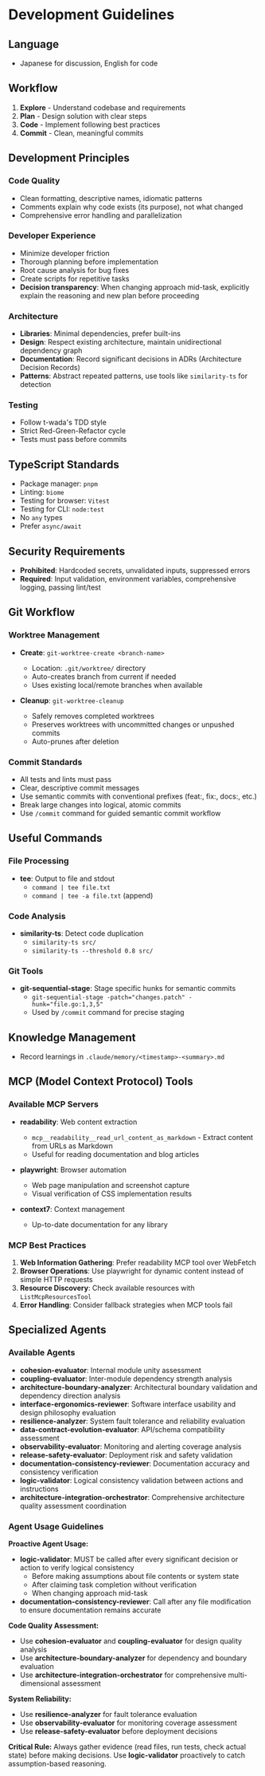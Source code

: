 # Development Guidelines

## Language
- Japanese for discussion, English for code

## Workflow
1. **Explore** - Understand codebase and requirements
2. **Plan** - Design solution with clear steps
3. **Code** - Implement following best practices
4. **Commit** - Clean, meaningful commits

## Development Principles

### Code Quality
- Clean formatting, descriptive names, idiomatic patterns
- Comments explain why code exists (its purpose), not what changed
- Comprehensive error handling and parallelization

### Developer Experience
- Minimize developer friction
- Thorough planning before implementation
- Root cause analysis for bug fixes
- Create scripts for repetitive tasks
- **Decision transparency**: When changing approach mid-task, explicitly explain the reasoning and new plan before proceeding

### Architecture
- **Libraries**: Minimal dependencies, prefer built-ins
- **Design**: Respect existing architecture, maintain unidirectional dependency graph
- **Documentation**: Record significant decisions in ADRs (Architecture Decision Records)
- **Patterns**: Abstract repeated patterns, use tools like `similarity-ts` for detection

### Testing
- Follow t-wada's TDD style
- Strict Red-Green-Refactor cycle
- Tests must pass before commits

## TypeScript Standards
- Package manager: `pnpm`
- Linting: `biome`
- Testing for browser: `Vitest`
- Testing for CLI: `node:test`
- No `any` types
- Prefer `async/await`

## Security Requirements
- **Prohibited**: Hardcoded secrets, unvalidated inputs, suppressed errors
- **Required**: Input validation, environment variables, comprehensive logging, passing lint/test

## Git Workflow

### Worktree Management
- **Create**: `git-worktree-create <branch-name>`
  - Location: `.git/worktree/` directory
  - Auto-creates branch from current if needed
  - Uses existing local/remote branches when available
  
- **Cleanup**: `git-worktree-cleanup`
  - Safely removes completed worktrees
  - Preserves worktrees with uncommitted changes or unpushed commits
  - Auto-prunes after deletion

### Commit Standards
- All tests and lints must pass
- Clear, descriptive commit messages
- Use semantic commits with conventional prefixes (feat:, fix:, docs:, etc.)
- Break large changes into logical, atomic commits
- Use `/commit` command for guided semantic commit workflow

## Useful Commands

### File Processing
- **tee**: Output to file and stdout
  - `command | tee file.txt`
  - `command | tee -a file.txt` (append)

### Code Analysis
- **similarity-ts**: Detect code duplication
  - `similarity-ts src/`
  - `similarity-ts --threshold 0.8 src/`

### Git Tools
- **git-sequential-stage**: Stage specific hunks for semantic commits
  - `git-sequential-stage -patch="changes.patch" -hunk="file.go:1,3,5"`
  - Used by `/commit` command for precise staging

## Knowledge Management
- Record learnings in `.claude/memory/<timestamp>-<summary>.md`

## MCP (Model Context Protocol) Tools

### Available MCP Servers
- **readability**: Web content extraction
  - `mcp__readability__read_url_content_as_markdown` - Extract content from URLs as Markdown
  - Useful for reading documentation and blog articles

- **playwright**: Browser automation
  - Web page manipulation and screenshot capture
  - Visual verification of CSS implementation results

- **context7**: Context management
  - Up-to-date documentation for any library

### MCP Best Practices
1. **Web Information Gathering**: Prefer readability MCP tool over WebFetch
2. **Browser Operations**: Use playwright for dynamic content instead of simple HTTP requests
3. **Resource Discovery**: Check available resources with `ListMcpResourcesTool`
4. **Error Handling**: Consider fallback strategies when MCP tools fail

## Specialized Agents

### Available Agents
- **cohesion-evaluator**: Internal module unity assessment
- **coupling-evaluator**: Inter-module dependency strength analysis
- **architecture-boundary-analyzer**: Architectural boundary validation and dependency direction analysis
- **interface-ergonomics-reviewer**: Software interface usability and design philosophy evaluation
- **resilience-analyzer**: System fault tolerance and reliability evaluation
- **data-contract-evolution-evaluator**: API/schema compatibility assessment
- **observability-evaluator**: Monitoring and alerting coverage analysis
- **release-safety-evaluator**: Deployment risk and safety validation
- **documentation-consistency-reviewer**: Documentation accuracy and consistency verification
- **logic-validator**: Logical consistency validation between actions and instructions
- **architecture-integration-orchestrator**: Comprehensive architecture quality assessment coordination

### Agent Usage Guidelines

**Proactive Agent Usage:**
- **logic-validator**: MUST be called after every significant decision or action to verify logical consistency
  - Before making assumptions about file contents or system state
  - After claiming task completion without verification
  - When changing approach mid-task
- **documentation-consistency-reviewer**: Call after any file modification to ensure documentation remains accurate

**Code Quality Assessment:**
- Use **cohesion-evaluator** and **coupling-evaluator** for design quality analysis
- Use **architecture-boundary-analyzer** for dependency and boundary evaluation
- Use **architecture-integration-orchestrator** for comprehensive multi-dimensional assessment

**System Reliability:**
- Use **resilience-analyzer** for fault tolerance evaluation
- Use **observability-evaluator** for monitoring coverage assessment
- Use **release-safety-evaluator** before deployment decisions

**Critical Rule:**
Always gather evidence (read files, run tests, check actual state) before making decisions. Use **logic-validator** proactively to catch assumption-based reasoning.